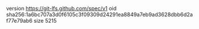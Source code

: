 version https://git-lfs.github.com/spec/v1
oid sha256:1a6bc707a3d0f6105c3f09309d24291ea8849a7eb9ad3628dbb6d2af77e79ab6
size 5215
